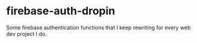 # firebase-auth-dropin
Some firebase authentication functions that I keep rewriting for every web dev project I do.
